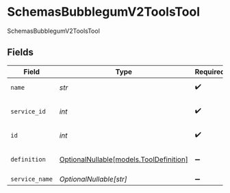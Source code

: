 # SchemasBubblegumV2ToolsTool

SchemasBubblegumV2ToolsTool


## Fields

| Field                                                                  | Type                                                                   | Required                                                               | Description                                                            |
| ---------------------------------------------------------------------- | ---------------------------------------------------------------------- | ---------------------------------------------------------------------- | ---------------------------------------------------------------------- |
| `name`                                                                 | *str*                                                                  | :heavy_check_mark:                                                     | The name of the tool                                                   |
| `service_id`                                                           | *int*                                                                  | :heavy_check_mark:                                                     | The service this tool belongs to                                       |
| `id`                                                                   | *int*                                                                  | :heavy_check_mark:                                                     | The ID of the tool                                                     |
| `definition`                                                           | [OptionalNullable[models.ToolDefinition]](../models/tooldefinition.md) | :heavy_minus_sign:                                                     | The definition of the tool                                             |
| `service_name`                                                         | *OptionalNullable[str]*                                                | :heavy_minus_sign:                                                     | N/A                                                                    |